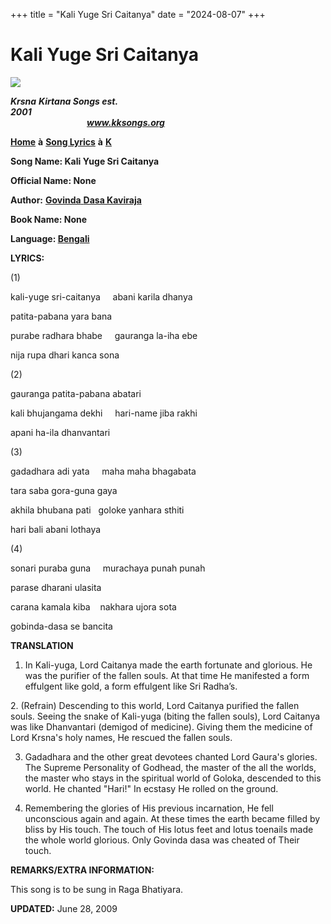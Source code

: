 +++
title = "Kali Yuge Sri Caitanya"
date = "2024-08-07"
+++

# Kali Yuge Sri Caitanya
**[![](http://kksongs.org/image_files/image002.jpg)](http://kksongs.org/)**

**_Krsna_** **_Kirtana Songs est. 2001_**                                                                                                                                                      **_www.kksongs.org_**

**[Home](http://kksongs.org/)** **à** **[Song Lyrics](http://kksongs.org/lyrics.html)** **à** **[K](http://kksongs.org/songs/song_k.html)**

**Song Name: Kali Yuge Sri Caitanya**

**Official Name: None**

**Author:** [**Govinda** **Dasa Kaviraja**](http://kksongs.org/authors/list/govindadasa.html)

**Book Name: None**

**Language: [Bengali](http://kksongs.org/language/list/bengali.html)**

**LYRICS:**

(1)

kali-yuge sri-caitanya     abani karila dhanya

patita-pabana yara bana

purabe radhara bhabe     gauranga la-iha ebe

nija rupa dhari kanca sona

(2)

gauranga patita-pabana abatari

kali bhujangama dekhi     hari-name jiba rakhi

apani ha-ila dhanvantari

(3)

gadadhara adi yata     maha maha bhagabata

tara saba gora-guna gaya

akhila bhubana pati   goloke yanhara sthiti

hari bali abani lothaya

(4)

sonari puraba guna     murachaya punah punah

parase dharani ulasita

carana kamala kiba    nakhara ujora sota

gobinda-dasa se bancita

**TRANSLATION**

1) In Kali-yuga, Lord Caitanya made the earth fortunate and glorious. He was the purifier of the fallen souls. At that time He manifested a form effulgent like gold, a form effulgent like Sri Radha’s.

2\. (Refrain) Descending to this world, Lord Caitanya purified the fallen souls. Seeing the snake of Kali-yuga (biting the fallen souls), Lord Caitanya was like Dhanvantari (demigod of medicine). Giving them the medicine of Lord Krsna's holy names, He rescued the fallen souls.

3) Gadadhara and the other great devotees chanted Lord Gaura's glories. The Supreme Personality of Godhead, the master of the all the worlds, the master who stays in the spiritual world of Goloka, descended to this world. He chanted "Hari!" In ecstasy He rolled on the ground.

4) Remembering the glories of His previous incarnation, He fell unconscious again and again. At these times the earth became filled by bliss by His touch. The touch of His lotus feet and lotus toenails made the whole world glorious. Only Govinda dasa was cheated of Their touch.

**REMARKS/EXTRA INFORMATION:**

This song is to be sung in Raga Bhatiyara.

**UPDATED:** June 28, 2009